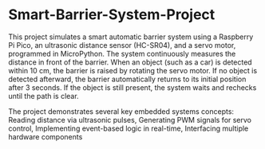 # Smart-Barrier-System-Project
This project simulates a smart automatic barrier system using a Raspberry Pi Pico, an ultrasonic distance sensor (HC-SR04), and a servo motor, programmed in MicroPython. The system continuously measures the distance
in front of the barrier. When an object (such as a car) is detected within 10 cm, the barrier is raised by rotating the servo motor. If no object is detected afterward, the barrier automatically returns to its
initial position after 3 seconds. If the object is still present, the system waits and rechecks until the path is clear.

The project demonstrates several key embedded systems concepts: Reading distance via ultrasonic pulses, Generating PWM signals for servo control, Implementing event-based logic in real-time, Interfacing multiple hardware components
